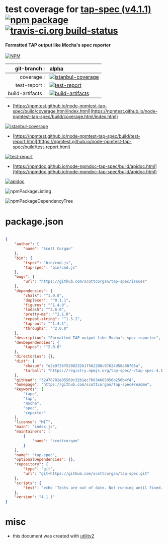 # test coverage for  [tap-spec (v4.1.1)](https://github.com/scottcorgan/tap-spec#readme)  [![npm package](https://img.shields.io/npm/v/npmtest-tap-spec.svg?style=flat-square)](https://www.npmjs.org/package/npmtest-tap-spec) [![travis-ci.org build-status](https://api.travis-ci.org/npmtest/node-npmtest-tap-spec.svg)](https://travis-ci.org/npmtest/node-npmtest-tap-spec)
#### Formatted TAP output like Mocha's spec reporter

[![NPM](https://nodei.co/npm/tap-spec.png?downloads=true&downloadRank=true&stars=true)](https://www.npmjs.com/package/tap-spec)

| git-branch : | [alpha](https://github.com/npmtest/node-npmtest-tap-spec/tree/alpha)|
|--:|:--|
| coverage : | [![istanbul-coverage](https://npmtest.github.io/node-npmtest-tap-spec/build/coverage.badge.svg)](https://npmtest.github.io/node-npmtest-tap-spec/build/coverage.html/index.html)|
| test-report : | [![test-report](https://npmtest.github.io/node-npmtest-tap-spec/build/test-report.badge.svg)](https://npmtest.github.io/node-npmtest-tap-spec/build/test-report.html)|
| build-artifacts : | [![build-artifacts](https://npmtest.github.io/node-npmtest-tap-spec/glyphicons_144_folder_open.png)](https://github.com/npmtest/node-npmtest-tap-spec/tree/gh-pages/build)|

- [https://npmtest.github.io/node-npmtest-tap-spec/build/coverage.html/index.html](https://npmtest.github.io/node-npmtest-tap-spec/build/coverage.html/index.html)

[![istanbul-coverage](https://npmtest.github.io/node-npmtest-tap-spec/build/screenCapture.buildCi.browser.%252Ftmp%252Fbuild%252Fcoverage.lib.html.png)](https://npmtest.github.io/node-npmtest-tap-spec/build/coverage.html/index.html)

- [https://npmtest.github.io/node-npmtest-tap-spec/build/test-report.html](https://npmtest.github.io/node-npmtest-tap-spec/build/test-report.html)

[![test-report](https://npmtest.github.io/node-npmtest-tap-spec/build/screenCapture.buildCi.browser.%252Ftmp%252Fbuild%252Ftest-report.html.png)](https://npmtest.github.io/node-npmtest-tap-spec/build/test-report.html)

- [https://npmdoc.github.io/node-npmdoc-tap-spec/build/apidoc.html](https://npmdoc.github.io/node-npmdoc-tap-spec/build/apidoc.html)

[![apidoc](https://npmdoc.github.io/node-npmdoc-tap-spec/build/screenCapture.buildCi.browser.%252Ftmp%252Fbuild%252Fapidoc.html.png)](https://npmdoc.github.io/node-npmdoc-tap-spec/build/apidoc.html)

![npmPackageListing](https://npmtest.github.io/node-npmtest-tap-spec/build/screenCapture.npmPackageListing.svg)

![npmPackageDependencyTree](https://npmtest.github.io/node-npmtest-tap-spec/build/screenCapture.npmPackageDependencyTree.svg)



# package.json

```json

{
    "author": {
        "name": "Scott Corgan"
    },
    "bin": {
        "tspec": "bin/cmd.js",
        "tap-spec": "bin/cmd.js"
    },
    "bugs": {
        "url": "https://github.com/scottcorgan/tap-spec/issues"
    },
    "dependencies": {
        "chalk": "^1.0.0",
        "duplexer": "^0.1.1",
        "figures": "^1.4.0",
        "lodash": "^3.6.0",
        "pretty-ms": "^2.1.0",
        "repeat-string": "^1.5.2",
        "tap-out": "^1.4.1",
        "through2": "^2.0.0"
    },
    "description": "Formatted TAP output like Mocha's spec reporter",
    "devDependencies": {
        "tapes": "^2.0.0"
    },
    "directories": {},
    "dist": {
        "shasum": "e2e9f26f5208232b1f562288c97624d58a88f05a",
        "tarball": "https://registry.npmjs.org/tap-spec/-/tap-spec-4.1.1.tgz"
    },
    "gitHead": "32478702e05569c32b1ec7b834685056b256b4f4",
    "homepage": "https://github.com/scottcorgan/tap-spec#readme",
    "keywords": [
        "tape",
        "tap",
        "mocha",
        "spec",
        "reporter"
    ],
    "license": "MIT",
    "main": "index.js",
    "maintainers": [
        {
            "name": "scottcorgan"
        }
    ],
    "name": "tap-spec",
    "optionalDependencies": {},
    "repository": {
        "type": "git",
        "url": "git+https://github.com/scottcorgan/tap-spec.git"
    },
    "scripts": {
        "test": "echo 'Tests are out of date. Not running until fixed.'"
    },
    "version": "4.1.1"
}
```



# misc
- this document was created with [utility2](https://github.com/kaizhu256/node-utility2)
